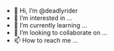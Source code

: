 - 👋 Hi, I’m @deadlyrider
- 👀 I’m interested in ...
- 🌱 I’m currently learning ...
- 💞️ I’m looking to collaborate on ...
- 📫 How to reach me ...

<!---
deadlyrider/deadlyrider is a ✨ special ✨ repository because its `README.md` (this file) appears on your GitHub profile.
You can click the Preview link to take a look at your changes.
--->
